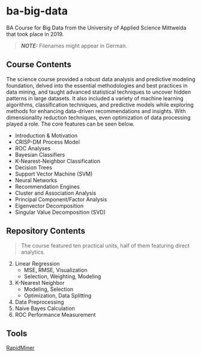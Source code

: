 # ba-big-data

BA Course for Big Data from the University of Applied Science Mittweida that took place in 2019.

> **_NOTE:_** Filenames might appear in German.

## Course Contents

The science course provided a robust data analysis and predictive modeling foundation, delved into the essential methodologies and best practices in data mining, and taught advanced statistical techniques to uncover hidden patterns in large datasets. It also included a variety of machine learning algorithms, classification techniques, and predictive models while exploring methods for enhancing data-driven recommendations and insights. With dimensionality reduction techniques, even optimization of data processing played a role. The core features can be seen below.

- Introduction & Motivation
- CRISP-DM Process Model
- ROC Analyses
- Bayesian Classifiers
- K-Nearest-Neighbor Classification
- Decision Trees
- Support Vector Machine (SVM)
- Neural Networks
- Recommendation Engines
- Cluster and Association Analysis
- Principal Component/Factor Analysis
- Eigenvector Decomposition
- Singular Value Decomposition (SVD)

## Repository Contents

> The course featured ten practical units, half of them featuring direct analytics.

2. Linear Regression
   - MSE, RMSE, Visualization
   - Selection, Weighting, Modeling
3. K-Nearest Neighbor
   - Modeling, Selection
   - Optimization, Data Splitting
4. Data Preprocessing
5. Naive Bayes Calculation
6. ROC Performance Measurement

## Tools

[RapidMiner](https://rapidminer.com/platform/educational/)
